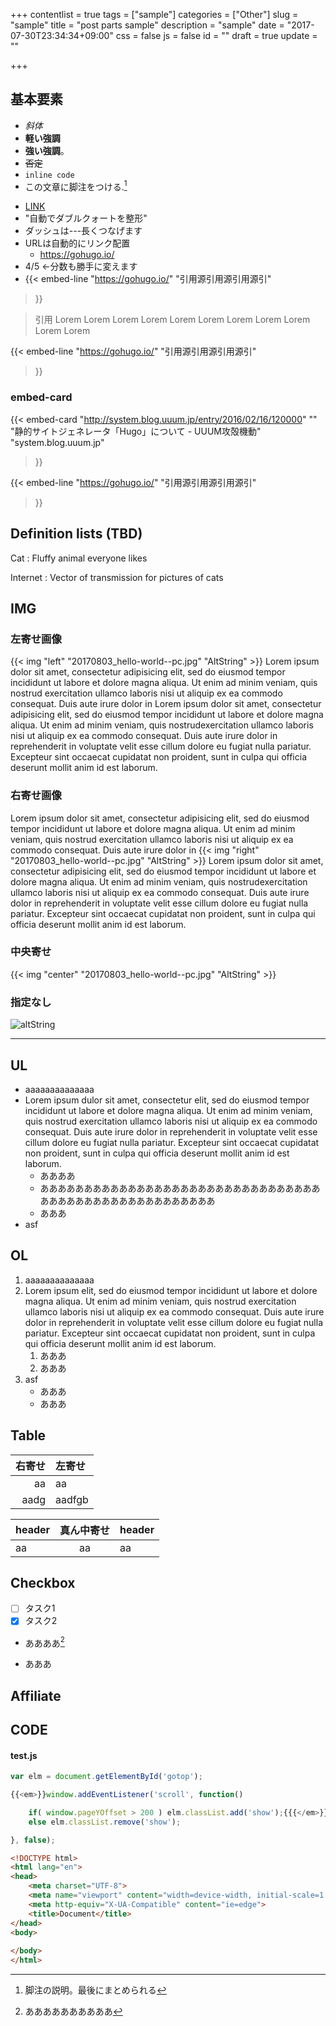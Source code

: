 +++
contentlist = true
tags = ["sample"]
categories = ["Other"]
slug = "sample"
title = "post parts sample"
description = "sample"
date = "2017-07-30T23:34:34+09:00"
css = false
js = false
id = ""
draft = true
update = ""

+++


## 基本要素
- *斜体*
- <b>軽い強調</b>
- **強い強調**。
- ~~否定~~
- `inline code`
- この文章に脚注をつける.[^1]
[^1]: 脚注の説明。最後にまとめられる
- [LINK](https://gohugo.io/)
- "自動でダブルクォートを整形"
- ダッシュは---長くつなげます
- URLは自動的にリンク配置
    - https://gohugo.io/
- 4/5 ←分数も勝手に変えます
- {{< embed-line
    "https://gohugo.io/"
    "引用源引用源引用源引"
>}}

> 引用 Lorem Lorem Lorem Lorem Lorem Lorem Lorem Lorem Lorem Lorem Lorem 

{{< embed-line
    "https://gohugo.io/"
    "引用源引用源引用源引"
>}}



### embed-card

{{< embed-card
    "http://system.blog.uuum.jp/entry/2016/02/16/120000"
    ""
    "静的サイトジェネレータ「Hugo」について - UUUM攻殻機動"
    "system.blog.uuum.jp"
>}}

{{< embed-line
    "https://gohugo.io/"
    "引用源引用源引用源引"
>}}

## Definition lists (TBD)
Cat
: Fluffy animal everyone likes

Internet
: Vector of transmission for pictures of cats

## IMG

### 左寄せ画像
{{< img "left" "20170803_hello-world--pc.jpg" "AltString" >}}
Lorem ipsum dolor sit amet, consectetur adipisicing elit, sed do eiusmod tempor incididunt ut labore et dolore magna aliqua. Ut enim ad minim veniam, quis nostrud exercitation ullamco laboris nisi ut aliquip ex ea commodo consequat. Duis aute irure dolor in
Lorem ipsum dolor sit amet, consectetur adipisicing elit, sed do eiusmod tempor incididunt ut labore et dolore magna aliqua. Ut enim ad minim veniam, quis nostrudexercitation ullamco laboris nisi ut aliquip ex ea commodo consequat. Duis aute irure dolor in reprehenderit in voluptate velit esse cillum dolore eu fugiat nulla pariatur. Excepteur sint occaecat cupidatat non proident, sunt in culpa qui officia deserunt mollit anim id est laborum.

### 右寄せ画像
Lorem ipsum dolor sit amet, consectetur adipisicing elit, sed do eiusmod tempor incididunt ut labore et dolore magna aliqua. Ut enim ad minim veniam, quis nostrud exercitation ullamco laboris nisi ut aliquip ex ea commodo consequat. Duis aute irure dolor in
{{< img "right" "20170803_hello-world--pc.jpg" "AltString" >}}
Lorem ipsum dolor sit amet, consectetur adipisicing elit, sed do eiusmod tempor incididunt ut labore et dolore magna aliqua. Ut enim ad minim veniam, quis nostrudexercitation ullamco laboris nisi ut aliquip ex ea commodo consequat. Duis aute irure dolor in reprehenderit in voluptate velit esse cillum dolore eu fugiat nulla pariatur. Excepteur sint occaecat cupidatat non proident, sunt in culpa qui officia deserunt mollit anim id est laborum.

### 中央寄せ
{{< img "center" "20170803_hello-world--pc.jpg" "AltString" >}}

### 指定なし
![altString](/images/bg.jpg )

---

## UL
- aaaaaaaaaaaaaa
- Lorem ipsum dulor sit amet, consectetur elit, sed do eiusmod tempor incididunt ut labore et dolore magna aliqua. Ut enim ad minim veniam, quis nostrud exercitation ullamco laboris nisi ut aliquip ex ea commodo consequat. Duis aute irure dolor in reprehenderit in voluptate velit esse cillum dolore eu fugiat nulla pariatur. Excepteur sint occaecat cupidatat non proident, sunt in culpa qui officia deserunt mollit anim id est laborum.
    - ああああ
    - ああああああああああああああああああああああああああああああああああああああああああああああああああああ
    - あああ
- asf

## OL
1. aaaaaaaaaaaaaa
1. Lorem ipsum elit, sed do eiusmod tempor incididunt ut labore et dolore magna aliqua. Ut enim ad minim veniam, quis nostrud exercitation ullamco laboris nisi ut aliquip ex ea commodo consequat. Duis aute irure dolor in reprehenderit in voluptate velit esse cillum dolore eu fugiat nulla pariatur. Excepteur sint occaecat cupidatat non proident, sunt in culpa qui officia deserunt mollit anim id est laborum.
    1. あああ
    1. あああ
1. asf
    * あああ
    * あああ

## Table
右寄せ | 左寄せ
--:|:--
aa | aa 
aadg | aadfgb 

header | 真ん中寄せ | header 
:--|:--:|:--
aa | aa | aa 

## Checkbox
- [ ] タスク1
- [x] タスク2
- ああああ[^2]
[^2]: ああああああああああ
- あああ

## Affiliate


## CODE

#### test.js
```js
var elm = document.getElementById('gotop');

{{<em>}}window.addEventListener('scroll', function()

    if( window.pageYOffset > 200 ) elm.classList.add('show');{{{</em>}}
    else elm.classList.remove('show');

}, false);
```

```html
<!DOCTYPE html>
<html lang="en">
<head>
    <meta charset="UTF-8">
    <meta name="viewport" content="width=device-width, initial-scale=1.0">
    <meta http-equiv="X-UA-Compatible" content="ie=edge">
    <title>Document</title>
</head>
<body>
    
</body>
</html>
```

